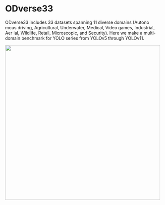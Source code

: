 # ODverse33

ODverse33 includes 33 datasets spanning 11 diverse domains (Autono
mous driving, Agricultural, Underwater, Medical, Video games, Industrial, Aer
ial, Wildlife, Retail, Microscopic, and Security). Here we make a multi-domain benchmark for YOLO series from YOLOv5 through YOLOv11.


<img src="https://github.com/user-attachments/assets/296d5550-90f0-4205-9d5b-e7b9545aed4a" width="500" height="auto">


